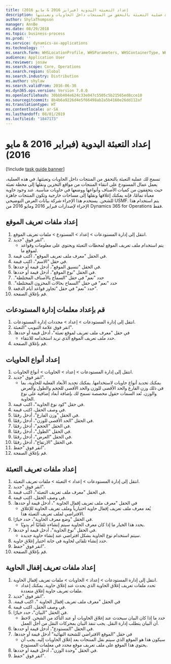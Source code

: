 ```yaml
---
title: إعداد التعبئة اليدوية (فبراير 2016 & مايو 2016)
description: تسمح لك عملية التعبئة بالتحقق من المنتجات داخل الحاويات وتعبئتها.
author: ShylaThompson
manager: AnnBe
ms.date: 08/29/2018
ms.topic: business-process
ms.prod: ''
ms.service: dynamics-ax-applications
ms.technology: ''
ms.search.form: WHSLocationProfile, WHSParameters, WHSContainerType, WHSPackProfile, WHSCloseContainerProfile, InventLocationIdLookup, UnitOfMeasureLookup
audience: Application User
ms.reviewer: josaw
ms.search.scope: Core, Operations
ms.search.region: Global
ms.search.industry: Distribution
ms.author: shylaw
ms.search.validFrom: 2016-06-30
ms.dyn365.ops.version: Version 7.0.0
ms.openlocfilehash: 30bbb404e624c33e047c5505c5b21565ed8cce10
ms.sourcegitcommit: 8b4b6a9226d4e5f66498ab2a5b4160e26dd112af
ms.translationtype: HT
ms.contentlocale: ar-SA
ms.lasthandoff: 08/01/2019
ms.locfileid: "1847173"
---
```

# <a name="set-up-manual-packing-february-2016--may-2016"></a>إعداد التعبئة اليدوية (فبراير 2016 & مايو 2016)

[!include [task guide banner](../../includes/task-guide-banner.md)]

تسمح لك عملية التعبئة بالتحقق من المنتجات داخل الحاويات وتعبئتها. في هذه العملية، يعمل عمال المستودع على انتقاء المنتجات من مواقع التخزين ونقلها إلى محطة تعبئة حيث يتحققون من كميات الأصناف وأنواعها ووضعها في حاويات مناسبة. عند وجود حاوية معبأة تمامًا، فإنه يمكنك إغلاقها ونقلها إلى مساحات خارجية وتكون المنتجات جاهزة للشحن. يستخدم هذا الإجراء شركة بيانات العرض التوضيحي USMF. يتم استخدام هذا الإجراء لإصدارات فبراير 2016 ومايو 2016 من Dynamics 365 for Operations فقط.


## <a name="set-up-location-profiles"></a>إعداد ملفات تعريف الموقع
1. انتقل إلى إدارة المستودعات‬ > إعداد > المستودع > ملفات تعريف الموقع‬.
2. انقر فوق "جديد".
    * يتم استخدام ملف تعريف الموقع لمحطات التعبئة ويحتوي على معلومات وقواعد لموقع ما.  
3. في الحقل "معرف ملف تعريف الموقع"، اكتب قيمة.
4. في حقل "الاسم"، اكتب قيمة.
5. في الحقل "تنسيق الموقع"، أدخل قيمة أو حددها.
6. في الحقل "نوع الموقع‬"، أدخل قيمة أو حددها.
7. حدد "نعم" في حقل "‏‫‏‫السماح بالأصناف المختلطة".
8. حدد "نعم" في حقل "‏‫‏‫السماح بحالات المخزون المختلطة".
9. حدد "نعم" في حقل "تجاوز قواعد أيام الدفعة".
10. قم بإغلاق الصفحة.

## <a name="set-up-warehouse-management-parameters"></a>قم بإعداد معلمات إدارة المستودعات 
1. انتقل إلى إدارة المستودعات > إعداد‬ > محددات إدارة المستودعات.
2. انقر فوق علامة التبويب "التعبئة".
3. في حقل "‏‫معرف ملف تعريف لموقع تعبئة"، أدخل قيمة أو حددها.
    * حدد ملف تعريف الموقع الذي تريد استخدامه للانتقاء.  
4. قم بإغلاق الصفحة.

## <a name="set-up-container-types"></a>إعداد أنواع الحاويات
1. انتقل إلى إدارة المستودعات > إعداد > الحاويات > أنواع الحاويات.
2. انقر فوق "جديد".
    * يمكنك تحديد أنواع حاويات لاستخدامها. يمكنك تحديد الأبعاد الفعلية للحاوية، بما في ذلك وزن الفارغ والحد الأقصى للوزن والحد الأقصى للحجم والطول والعرض والوزن.  تُعد السمات حقول مخصصة تسمح لك بإضافة أبعاد إضافية على نوع الحاوية.     
3. في حقل "كود نوع الحاوية"، اكتب قيمة.
4. في وصف الحقل، اكتب قيمة.
5. في الحقل "وزن الفارغ‬"، أدخل رقمًا.
6. في الحقل "الحد الأقصى للوزن"، أدخل رقمًا.
7. في الحقل "الحجم‬"، أدخل رقمًا.
8. في الحقل "الطول"، أدخل رقمًا.
9. في الحقل "العرض"، أدخل رقمًا.
10. في الحقل "الارتفاع"، أدخل رقمًا.
11. انقر فوق "حفظ".
12. قم بإغلاق الصفحة.

## <a name="set-up-packing-profiles"></a>إعداد ملفات تعريف التعبئة
1. انتقل إلى إدارة المستودعات > إعداد > التعبئة > ملفات تعريف التعبئة.
2. انقر فوق "جديد".
3. في الحقل "معرف ملف تعريف التعبئة"، اكتب قيمة.
4. في وصف الحقل، اكتب قيمة.
5. في الحقل "‏‫معرف ملف تعريف إقفال الحاوية "، أدخل قيمة أو حددها.
    * يُعد معرف ملف تعريف إقفال حاوية اختيارياً وملف تعريف الحاوية للإغلاق الافتراضي لملف تعريف التعبئة هذا.  
6. في الحقل "وضع معرف الحاوية"، حدد خيارًا.
    * يحدد هذا الخيار ما إذا كان معرف الحاوية سيتم إنشاءه تلقائيًا أم يدويًا.  
7. في الحقل "نوع الحاوية"، أدخل قيمة أو حددها.
    * سيتم استخدام نوع الحاوية بشكل افتراضي عند إنشاء حاوية جديدة.  
8. حدد إنشاء تلقائي لحاوية في خانة اختيار إغلاق حاوية.
9. انقر فوق "حفظ".
10. قم بإغلاق الصفحة.

## <a name="set-up-container-closing-profiles"></a>إعداد ملفات تعريف إقفال الحاوية
1. انتقل إلى إدارة المستودعات > إعداد > الحاويات > ملفات تعريف إقفال الحاوية‬.
    * تحدد ملفات تعريف إغلاق الحاوية الذي يحدث عند إغلاق حاوية. يمكنك إعداد ملفات تعريف حاوية إغلاق متعددة.       
2. انقر فوق "جديد".
3. في الحقل "‏‫معرف ملف تعريف إقفال الحاوية "، اكتب قيمة.
4. في وصف الحقل، اكتب قيمة.
5. في الحقل "البيان"، حدد خيارًا.
    * حدد ما إذا كان البيان سيحدث عند إغلاق الحاويات أو عند التأكد من الشحن. لاحظ أن البيان يتطلب إدارة النقل. يجب تنفذ البيان بمحركات النقل من أجل العمل.  
6. في الحقل "المستودع"، أدخل قيمة أو حددها.
7. في حقل "‏‫‏‫الموقع الافتراضي للشحنة النهائية‬" أدخل قيمة أو حددها.
    * سيكون هذا هو الموقع الذي سيتم نقل المنتجات بعد إغلاق الحاويات إليه. يجب أن يحتوي هذا الموقع على ملف تعريف موقع محدد في معلمات المستودع.  
8. في الحقل "وحدة الوزن"، أدخل قيمة أو حددها.
9. انقر فوق "حفظ".

